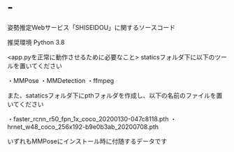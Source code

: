 # -
姿勢推定Webサービス「SHISEIDOU」に関するソースコード

推奨環境
Python 3.8


<app.pyを正常に動作させるために必要なこと>
staticsフォルダ下に以下のツールを置いてください

・MMPose
・MMDetection
・ffmpeg

また、sataticsフォルダ下にpthフォルダを作成し、以下の名前のファイルを置いてください

・faster_rcnn_r50_fpn_1x_coco_20200130-047c8118.pth
・hrnet_w48_coco_256x192-b9e0b3ab_20200708.pth

いずれもMMPoseにインストール時に付随するデータです



